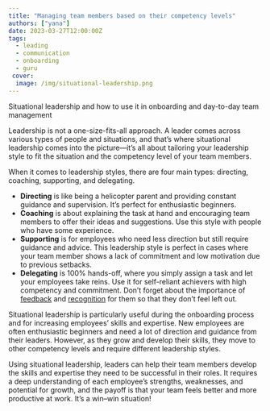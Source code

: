 ```yaml
---
title: "Managing team members based on their competency levels"
authors: ["yana"]
date: 2023-03-27T12:00:00Z
tags:
  - leading
  - communication
  - onboarding
  - guru
 cover:
  image: /img/situational-leadership.png
---
```


Situational leadership and how to use it in onboarding and day-to-day team management

Leadership is not a one-size-fits-all approach. A leader comes across various types of people and situations, and that’s where situational leadership comes into the picture—it’s all about tailoring your leadership style to fit the situation and the competency level of your team members.

When it comes to leadership styles, there are four main types: directing, coaching, supporting, and delegating.

- **Directing** is like being a helicopter parent and providing constant guidance and supervision. It’s perfect for enthusiastic beginners.
- **Coaching** is about explaining the task at hand and encouraging team members to offer their ideas and suggestions. Use this style with people who have some experience.
- **Supporting** is for employees who need less direction but still require guidance and advice. This leadership style is perfect in cases where your team member shows a lack of commitment and low motivation due to previous setbacks.
- **Delegating** is 100% hands-off, where you simply assign a task and let your employees take reins. Use it for self-reliant achievers with high competency and commitment. Don’t forget about the importance of [feedback](https://hygge.work/communication/feedback/) and [recognition](leading.md/#recognition) for them so that they don’t feel left out.

Situational leadership is particularly useful during the onboarding process and for increasing employees’ skills and expertise. New employees are often enthusiastic beginners and need a lot of direction and guidance from their leaders. However, as they grow and develop their skills, they move to other competency levels and require different leadership styles.

Using situational leadership, leaders can help their team members develop the skills and expertise they need to be successful in their roles. It requires a deep understanding of each employee’s strengths, weaknesses, and potential for growth, and the payoff is that your team feels better and more productive at work. It’s a win–win situation!
